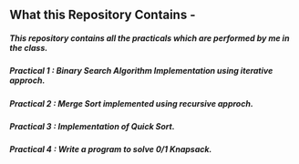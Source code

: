 ## What this Repository Contains -

##### This repository contains all the practicals which are performed by me in the class.

##### Practical 1 : Binary Search Algorithm Implementation using iterative approch.
##### Practical 2 : Merge Sort implemented using recursive approch.
##### Practical 3 : Implementation of Quick Sort.
##### Practical 4 : Write a program to solve 0/1 Knapsack.
